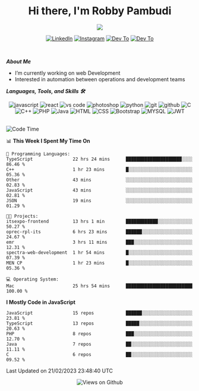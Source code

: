<div align="center">
   <h1>Hi there, I'm Robby Pambudi </h1>

<img src="https://pronoun.cyou/x/y?subject=He&object=Him&height=20"> 
</div>

<p align='center'>
   <a href="https://www.linkedin.com/in/robbypambudi" target="_blank"><img src="https://img.shields.io/badge/LinkedIn-0077B5?style=for-the-badge&logo=linkedin&logoColor=white" alt="LinkedIn"></a>
   <a href="https://www.instagram.com/robbypambudi" target="_blank"><img src="https://img.shields.io/badge/Instagram-E4405F?style=for-the-badge&logo=instagram&logoColor=white" alt="Instagram"></a>
   <a href="https://dev.to/robbypambudi" target="_blank"><img src="https://img.shields.io/badge/dev.to-0A0A0A?style=for-the-badge&logo=dev.to&logoColor=white" alt="Dev To"></a>
   <a href="https://www.facebook.com/robbyulungpambudi" target="_blank"><img src="https://img.shields.io/badge/Facebook-1877F2?style=for-the-badge&logo=facebook&logoColor=white" alt="Dev To"></a>

</p> <p>
<br>
   
***About Me***
   
- I’m currently working on web Development
- Interested in automation between operations and development teams
 
   
***Languages, Tools, and Skills 🛠***

   <div align="center">
   <img src="https://img.shields.io/badge/JavaScript-F7DF1E?style=for-the-badge&logo=javascript&logoColor=black" alt="javascript" />
      <img src="https://img.shields.io/badge/React-61DAFB?style=for-the-badge&logo=react&logoColor=black" alt="react" />
      <img src="https://img.shields.io/badge/vs%20code-007ACC?style=for-the-badge&logo=visual%20studio%20code&logoColor=white" alt="vs code" />
      <img src="https://img.shields.io/badge/adobe%20photoshop-31A8FF?style=for-the-badge&logo=adobe%20photoshop&logoColor=white" alt="photoshop" />
      <img src="https://img.shields.io/badge/python-3776AB?style=for-the-badge&logo=python&logoColor=white" alt="python" />
      <img src="https://img.shields.io/badge/Git-F05032?style=for-the-badge&logo=git&logoColor=white" alt="git" />
      <img src="https://img.shields.io/badge/GitHub-100000?style=for-the-badge&logo=github&logoColor=white" alt="github" />
      <img src="https://img.shields.io/badge/c-%2300599C.svg?style=for-the-badge&logo=c&logoColor=white" alt="C" />
      <img src="https://img.shields.io/badge/c++-%2300599C.svg?style=for-the-badge&logo=c%2B%2B&logoColor=white" alt="C++" />   
      <img src="https://img.shields.io/badge/PHP-777BB4?style=for-the-badge&logo=php&logoColor=white" alt="PHP" />
      <img src="https://img.shields.io/badge/Java-ED8B00?style=for-the-badge&logo=java&logoColor=white" alt="Java"/>
      <img src="https://img.shields.io/badge/HTML5-E34F26?style=for-the-badge&logo=html5&logoColor=white" alt="HTML" />
      <img src="https://img.shields.io/badge/CSS-239120?&style=for-the-badge&logo=css3&logoColor=white" alt ="CSS" />
      <img src="https://img.shields.io/badge/Bootstrap-563D7C?style=for-the-badge&logo=bootstrap&logoColor=white" alt="Bootstrap" />
      <img src="https://img.shields.io/badge/MySQL-00000F?style=for-the-badge&logo=mysql&logoColor=white" alt="MYSQL" />
      <img src="https://img.shields.io/badge/json%20web%20tokens-323330?style=for-the-badge&logo=json-web-tokens&logoColor=pink" alt="JWT" />
      
   </div><br>
   
<!--START_SECTION:waka-->
![Code Time](http://img.shields.io/badge/Code%20Time-458%20hrs%2010%20mins-blue)

📊 **This Week I Spent My Time On** 

```text
💬 Programming Languages: 
TypeScript               22 hrs 24 mins      █████████████████████░░░░   86.46 % 
C++                      1 hr 23 mins        █░░░░░░░░░░░░░░░░░░░░░░░░   05.36 % 
Other                    43 mins             ░░░░░░░░░░░░░░░░░░░░░░░░░   02.83 % 
JavaScript               43 mins             ░░░░░░░░░░░░░░░░░░░░░░░░░   02.81 % 
JSON                     19 mins             ░░░░░░░░░░░░░░░░░░░░░░░░░   01.29 % 

🐱‍💻 Projects: 
itsexpo-frontend         13 hrs 1 min        ████████████░░░░░░░░░░░░░   50.27 % 
oprec-rpl-its            6 hrs 23 mins       ██████░░░░░░░░░░░░░░░░░░░   24.67 % 
emr                      3 hrs 11 mins       ███░░░░░░░░░░░░░░░░░░░░░░   12.31 % 
spectra-web-development  1 hr 54 mins        █░░░░░░░░░░░░░░░░░░░░░░░░   07.39 % 
MEN CP                   1 hr 23 mins        █░░░░░░░░░░░░░░░░░░░░░░░░   05.36 % 

💻 Operating System: 
Mac                      25 hrs 54 mins      █████████████████████████   100.00 % 

```

**I Mostly Code in JavaScript** 

```text
JavaScript               15 repos            ██████░░░░░░░░░░░░░░░░░░░   23.81 % 
TypeScript               13 repos            █████░░░░░░░░░░░░░░░░░░░░   20.63 % 
PHP                      8 repos             ███░░░░░░░░░░░░░░░░░░░░░░   12.70 % 
Java                     7 repos             ██░░░░░░░░░░░░░░░░░░░░░░░   11.11 % 
C                        6 repos             ██░░░░░░░░░░░░░░░░░░░░░░░   09.52 % 

```



 Last Updated on 21/02/2023 23:48:40 UTC
<!--END_SECTION:waka-->

<div align="center">
<img src="https://komarev.com/ghpvc/?username=robbypambudi&color=green" alt="Views on Github" />
</div>

